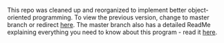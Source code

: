 This repo was cleaned up and reorganized to implement better object-oriented programming. To view the previous version, change to master branch or redirect [here](https://github.com/lizhewen/BoniLabMDR/tree/master). The master branch also has a detailed ReadMe explaining everything you need to know about this program - read it [here](https://github.com/lizhewen/BoniLabMDR/blob/master/README.md).

